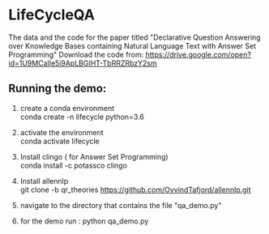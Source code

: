 # LifeCycleQA
The data and the code for the paper titled "Declarative Question Answering over Knowledge Bases containing Natural Language Text with Answer Set Programming"
Download the code from: https://drive.google.com/open?id=1U9MCalIe5i9ApLBGIHT-TbRRZRbzY2sm

## Running the demo:

1. create a conda environment<br>
conda create -n lifecycle python=3.6

2. activate the environment<br>
conda activate lifecycle

3. Install clingo ( for Answer Set Programming)<br>
conda install -c potassco clingo

4. Install allennlp <br>
git clone -b qr_theories <url>https://github.com/OyvindTafjord/allennlp.git</url> <br>


4. navigate to the directory that contains the file "qa_demo.py"<br>

5. for the demo run : python qa_demo.py 

